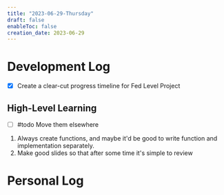 ```yaml
---
title: "2023-06-29-Thursday"
draft: false
enableToc: false
creation_date: 2023-06-29
---
```


# Development Log
- [x] Create a clear-cut progress timeline for Fed Level Project


## High-Level Learning 
- [ ] #todo Move them elsewhere
1. Always create functions, and maybe it'd be good to write function and implementation separately.
2. Make good slides so that after some time it's simple to review


# Personal Log
